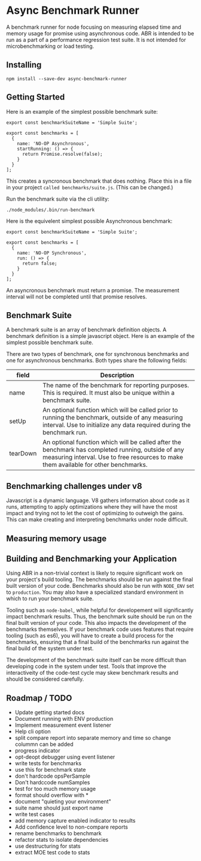 # Async Benchmark Runner
A benchmark runner for node focusing on measuring elapsed time and memory usage for promise using asynchronous code.
ABR is intended to be run as a part of a performance regression test suite.  It is not intended for microbenchmarking or load testing.

## Installing

`npm install --save-dev async-benchmark-runner`

## Getting Started
Here is an example of the simplest possible benchmark suite:
```
export const benchmarkSuiteName = 'Simple Suite';

export const benchmarks = [
  {
    name: 'NO-OP Asynchronous',
    startRunning: () => {
      return Promise.resolve(false);
    }
  }
];
```
This creates a syncronous benchmark that does nothing.  Place this in a file in your project `called benchmarks/suite.js`.  (This can be changed.)

Run the benchmark suite via the cli utility:
```
./node_modules/.bin/run-benchmark
```

Here is the equivelent simplest possible Asynchronous benchmark:
```
export const benchmarkSuiteName = 'Simple Suite';

export const benchmarks = [
  {
    name: 'NO-OP Synchronous',
    run: () => {
      return false;
    }
  }
];
```
An asyncronous benchmark must return a promise.  The measurement interval will not be completed until that promise resolves.

## Benchmark Suite
A benchmark suite is an array of benchmark definition objects.  A benchmark definition is a simple javascript object.  Here is an example of the simplest possible benchmark suite.

There are two types of benchmark, one for synchronous benchmarks and one for asynchronous benchmarks.  Both types share the following fields:

| field | Description |
| --- | --- |
| name | The name of the benchmark for reporting purposes.  This is required.  It must also be unique within a benchmark suite. |
| setUp | An optional function which will be called prior to running the benchmark, outside of any measuring interval.  Use to initialize any data required during the benchmark run. |
| tearDown | An optional function which will be called after the benchmark has completed running, outside of any measuring interval.  Use to free resources to make them available for other benchmarks. |

## Benchmarking challenges under v8
Javascript is a dynamic language.  V8 gathers information about code as it runs, attempting to apply optimizations where they will have the most impact and trying not to let the cost of optimizing to outweigh the gains.  This can make creating and interpreting benchmarks under node difficult.

## Measuring memory usage

## Building and Benchmarking your Application
Using ABR in a non-trivial context is likely to require significant work on your project's build tooling.  The benchmarks should be run against the final built version of your code.  Benchmarks should also be run with `NODE_ENV` set to `production`.  You may also have a specialized standard environment in which to run your benchmark suite.

Tooling such as `node-babel`, while helpful for developement will significantly impact benchmark results.  Thus, the benchmark suite should be run on the final built version of your code.  This also impacts the development of the benchmarks themselves.  If your benchmark code uses features that require tooling (such as es6), you will have to create a build process for the benchmarks, ensuring that a final build of the benchmarks run against the final build of the system under test.

The development of the benchmark suite itself can be more difficult than developing code in the system under test.  Tools that improve the interactiveity of the code-test cycle may skew benchmark results and should be considered carefully.

## Roadmap / TODO

- Update getting started docs
- Document running with ENV production
- Implement measurement event listener
- Help cli option
- split compare report into separate memory and time so change colummn can be added
- progress indicator
- opt-deopt debugger using event listener
- write tests for benchmarks
- use this for benchmark state
- don't hardcode opsPerSample
- Don't hardccode numSamples
- test for too much memory usage
- format should overflow with *
- document "quieting your environment"
- suite name should just export name
- write test cases
- add memory capture enabled indicator to results
- Add confidence level to non-compare reports
- rename benchmarks to benchmark
- refactor stats to isolate dependencies
- use destructuring for stats
- extract MOE test code to stats

